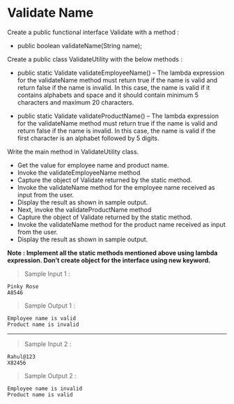 # Validate Name

Create a public functional interface Validate with  a method :

- public boolean validateName(String name);

Create a public class ValidateUtility with the below methods :

- public static Validate validateEmployeeName() – The lambda expression  for the validateName  method must return true if the name is valid and return false if the name is invalid. In this case, the name is valid if it contains alphabets and space and it should contain minimum 5 characters and maximum 20 characters.

- public static Validate validateProductName() – The lambda expression  for the validateName  method must return true if the name is valid and return false if the name is invalid. In this case, the name is valid if the first character is an alphabet followed by 5 digits.

Write the main method in ValidateUtility  class.

- Get the value for employee name and product name. 
- Invoke the validateEmployeeName method
- Capture the object of Validate returned by the static method.
- Invoke the validateName method for the employee name received as input  from the user.
- Display the result as shown in sample output. 
- Next, invoke the validateProductName method
- Capture the object of Validate returned by the static method.
- Invoke the validateName method for the product name received as input  from the user.
- Display the result as shown in sample output. 

**Note  :  Implement all the static methods mentioned above using lambda expression.  Don’t create object for the interface using new keyword.**

> Sample Input 1 :

    Pinky Rose
    A8546

> Sample Output 1 :

    Employee name is valid
    Product name is invalid

---

> Sample Input 2 :

    Rahul@123
    X82456

> Sample Output 2 :

    Employee name is invalid
    Product name is valid

